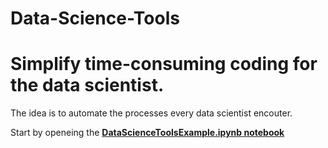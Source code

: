 # Data-Science-Tools
# Simplify time-consuming coding for the data scientist.
The idea is to automate the processes every data scientist encouter.


Start by openeing the **[DataScienceToolsExample.ipynb notebook](https://github.com/galmerom/Data-Science-Tools/blob/154d0e237d88dac29728748ca657b7e0dddfb6ec/DataScienceToolsExample.ipynb)**
